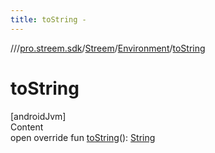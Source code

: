```yaml
---
title: toString -
---
```

//[<root>](../../../../index.md)/[pro.streem.sdk](../../index.md)/[Streem](../index.md)/[Environment](index.md)/[toString](to-string.md)



# toString  
[androidJvm]  
Content  
open override fun [toString](to-string.md)(): [String](https://kotlinlang.org/api/latest/jvm/stdlib/kotlin/-string/index.html)  




